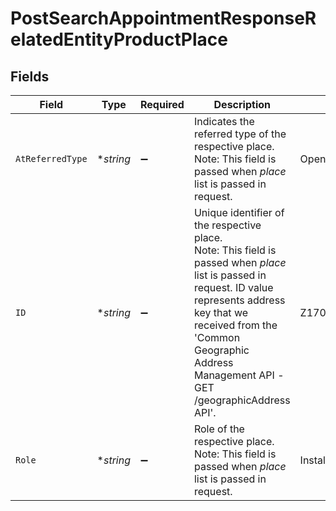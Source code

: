 # PostSearchAppointmentResponseRelatedEntityProductPlace


## Fields

| Field                                                                                                                                                                                                                                                     | Type                                                                                                                                                                                                                                                      | Required                                                                                                                                                                                                                                                  | Description                                                                                                                                                                                                                                               | Example                                                                                                                                                                                                                                                   |
| --------------------------------------------------------------------------------------------------------------------------------------------------------------------------------------------------------------------------------------------------------- | --------------------------------------------------------------------------------------------------------------------------------------------------------------------------------------------------------------------------------------------------------- | --------------------------------------------------------------------------------------------------------------------------------------------------------------------------------------------------------------------------------------------------------- | --------------------------------------------------------------------------------------------------------------------------------------------------------------------------------------------------------------------------------------------------------- | --------------------------------------------------------------------------------------------------------------------------------------------------------------------------------------------------------------------------------------------------------- |
| `AtReferredType`                                                                                                                                                                                                                                          | **string*                                                                                                                                                                                                                                                 | :heavy_minus_sign:                                                                                                                                                                                                                                        | Indicates the referred type of the respective place.</br>Note: This field is passed when <i>place</i> list is passed in request.<br/>                                                                                                                     | OpenreachAddress                                                                                                                                                                                                                                          |
| `ID`                                                                                                                                                                                                                                                      | **string*                                                                                                                                                                                                                                                 | :heavy_minus_sign:                                                                                                                                                                                                                                        | Unique identifier of the respective place.</br>Note: This field is passed when <i>place</i> list is passed in request. ID value represents address key that we received from the 'Common Geographic Address Management API -GET /geographicAddress API'.<br/> | Z17090800001                                                                                                                                                                                                                                              |
| `Role`                                                                                                                                                                                                                                                    | **string*                                                                                                                                                                                                                                                 | :heavy_minus_sign:                                                                                                                                                                                                                                        | Role of the respective place.</br>Note: This field is passed when <i>place</i> list is passed in request.<br/>                                                                                                                                            | InstallationAddress                                                                                                                                                                                                                                       |
